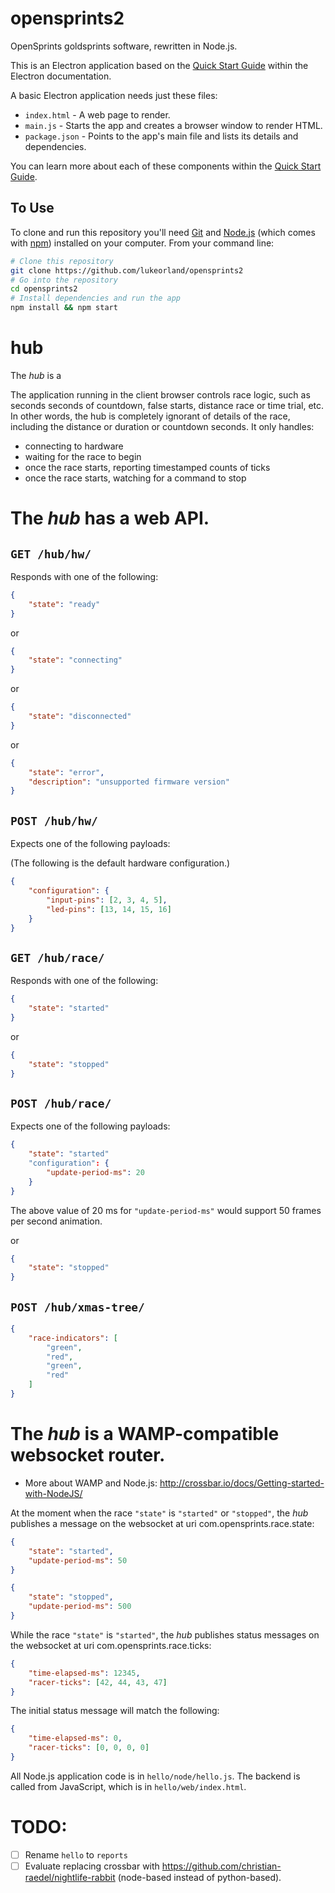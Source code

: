 # opensprints2
OpenSprints goldsprints software, rewritten in Node.js.

This is an Electron application based on the [Quick Start Guide](http://electron.atom.io/docs/latest/tutorial/quick-start) within the Electron documentation.

A basic Electron application needs just these files:

- `index.html` - A web page to render.
- `main.js` - Starts the app and creates a browser window to render HTML.
- `package.json` - Points to the app's main file and lists its details and dependencies.

You can learn more about each of these components within the [Quick Start Guide](http://electron.atom.io/docs/latest/tutorial/quick-start).

## To Use

To clone and run this repository you'll need [Git](https://git-scm.com) and [Node.js](https://nodejs.org/en/download/) (which comes with [npm](http://npmjs.com)) installed on your computer. From your command line:

```bash
# Clone this repository
git clone https://github.com/lukeorland/opensprints2
# Go into the repository
cd opensprints2
# Install dependencies and run the app
npm install && npm start
```


# hub

The *hub* is a

The application running in the client browser controls race logic, such as seconds seconds of countdown, false starts, distance race or time trial, etc. In other words, the hub is completely ignorant of details of the race, including the distance or duration or countdown seconds. It only handles:

- connecting to hardware
- waiting for the race to begin
- once the race starts, reporting timestamped counts of ticks
- once the race starts, watching for a command to stop


# The *hub* has a web API.

## `GET /hub/hw/`

Responds with one of the following:

```json
{
    "state": "ready"
}
```
or
```json
{
    "state": "connecting"
}
```
or
```json
{
    "state": "disconnected"
}
```
or
```json
{
    "state": "error",
    "description": "unsupported firmware version"
}
```

## `POST /hub/hw/`

Expects one of the following payloads:

(The following is the default hardware configuration.)
```json
{
    "configuration": {
        "input-pins": [2, 3, 4, 5],
        "led-pins": [13, 14, 15, 16]
    }
}
```

## `GET /hub/race/`

Responds with one of the following:

```json
{
    "state": "started"
}
```
or
```json
{
    "state": "stopped"
}
```

## `POST /hub/race/`

Expects one of the following payloads:

```json
{
    "state": "started"
    "configuration": {
        "update-period-ms": 20
    }
}
```
The above value of 20 ms for `"update-period-ms"` would support 50 frames per second animation.

or
```json
{
    "state": "stopped"
}
```


## `POST /hub/xmas-tree/`

```json
{
    "race-indicators": [
        "green",
        "red",
        "green",
        "red"
    ]
}
```


# The *hub* is a WAMP-compatible websocket router.

- More about WAMP and Node.js: http://crossbar.io/docs/Getting-started-with-NodeJS/


At the moment when the race `"state"` is `"started"` or `"stopped"`, the
*hub* publishes a message on the websocket at uri com.opensprints.race.state:

```json
{
    "state": "started",
    "update-period-ms": 50
}

```

```json
{
    "state": "stopped",
    "update-period-ms": 500
}

```

While the race `"state"` is `"started"`, the *hub* publishes status messages on
the websocket at uri com.opensprints.race.ticks:

```json
{
    "time-elapsed-ms": 12345,
    "racer-ticks": [42, 44, 43, 47]
}
```

The initial status message will match the following:
```json
{
    "time-elapsed-ms": 0,
    "racer-ticks": [0, 0, 0, 0]
}
```

All Node.js application code is in `hello/node/hello.js`. The backend is called from JavaScript, which is in `hello/web/index.html`.


# TODO:

- [ ] Rename `hello` to `reports`
- [ ] Evaluate replacing crossbar with https://github.com/christian-raedel/nightlife-rabbit (node-based instead of python-based).
